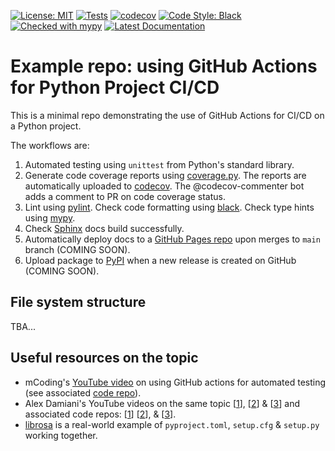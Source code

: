 [![License: MIT](https://img.shields.io/badge/license-MIT-blue)](https://github.com/alexmalins/github-actions-cicd-example/blob/main/LICENSE)
[![Tests](https://github.com/alexmalins/github-actions-cicd-example/actions/workflows/1_tests.yml/badge.svg)](https://github.com/alexmalins/github-actions-cicd-example/actions/workflows/1_tests.yml)
[![codecov](https://codecov.io/gh/alexmalins/github-actions-cicd-example/branch/main/graph/badge.svg?token=EXFQHNBA9Z)](https://codecov.io/gh/alexmalins/github-actions-cicd-example)
[![Code Style: Black](https://img.shields.io/badge/code%20style-black-000000.svg)](https://github.com/psf/black)
[![Checked with mypy](https://img.shields.io/badge/mypy-checked-blue)](http://mypy-lang.org/)
[![Latest Documentation](https://img.shields.io/badge/docs-latest-brightgreen)](https://alexmalins.github.io/github-actions-cicd-example)


# Example repo: using GitHub Actions for Python Project CI/CD

This is a minimal repo demonstrating the use of GitHub Actions for CI/CD on a
Python project.

The workflows are:

1. Automated testing using `unittest` from Python's standard library.
2. Generate code coverage reports using
[coverage.py](https://github.com/nedbat/coveragepy). The reports are
automatically uploaded to [codecov](https://about.codecov.io/). The
@codecov-commenter bot adds a comment to PR on code coverage status.
3.  Lint using [pylint](https://www.pylint.org/). Check code formatting using
[black](https://github.com/psf/black). Check type hints using
[mypy](http://mypy-lang.org/).
4. Check [Sphinx](https://www.sphinx-doc.org) docs build successfully.
5. Automatically deploy docs to a [GitHub Pages repo]()  upon merges to `main`
branch (COMING SOON).
6. Upload package to [PyPI](https://pypi.org/) when a new release is created on
GitHub (COMING SOON).



## File system structure

TBA...

## Useful resources on the topic

- mCoding's [YouTube video](https://www.youtube.com/watch?v=DhUpxWjOhME) on
using GitHub actions for automated testing (see associated
[code repo](https://github.com/mCodingLLC/SlapThatLikeButton-TestingStarterProject)).
- Alex Damiani's YouTube videos on the same topic
[[1](https://www.youtube.com/watch?v=oi94qEvi9Qo)],
[[2](https://www.youtube.com/watch?v=rY-igT2N8zU)] &
[[3](https://www.youtube.com/watch?v=OOZtW3iF0is)] and associated code repos:
[[1](https://github.com/alexanderdamiani/test_repo_pylinter_v1)]
[[2](https://github.com/alexanderdamiani/test_repo_pylinter_v2)], &
[[3](https://github.com/alexanderdamiani/pytester_test_repo)].
- [librosa](https://github.com/librosa/librosa) is a real-world example of
`pyproject.toml`, `setup.cfg` & `setup.py` working together.
